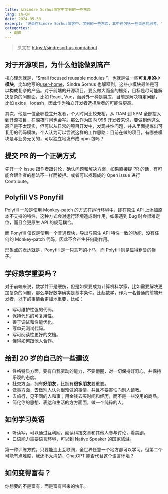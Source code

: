 ```yaml
---
title: 从Sindre Sorhus博客中学到的一些东西
lang: zh-CN
date: 2024-05-30
excerpt: '记录在Sindre Sorhus博客中，学到的一些东西，其中也包括一些自己的思考。'
categories:
  - 翻译
---
```


> 原文在 https://sindresorhus.com/about

## 对于开源项目，为什么他能做到高产

核心理念就是，“Small focused reusable modules ”，也就是做一些**可复用的小模块**，比如他写的[user-home](https://github.com/sindresorhus/user-home)，Sindre Sorhus 也解释到，这些小模块最终是可以构成复杂的产品。对于前端的开源项目，要么做大而全的框架，目标是尽可能解决复杂的问题面，比如 React, Vue，而另外一种是类库，目前是解决特定问题，比如 axios，lodash，因此作为独立开发者选择后者的可能性更高。

其次，他是一位全职独立开发者，个人时间比较充裕，从 11AM 到 5PM 全部投入到开源项目，在深夜时间也会写。那么作为国内 996 开发者来说，要做到他这么高产是不太现实，但可以从日常的项目开发中，发现共性问题，并从里面提炼出可复用的代码模块，个人认为可以尝试这样的工作思路：目前在做的项目，有哪些模块是与业务无关的，可以独立地发布成 npm 包吗？

## 提交 PR 的一个正确方式

先开一个 Issue 跟作者跟讨论，确认问题和解决方案，如果直接提 PR 的话，有可能会跟作者的想法不一样而被拒。或者可以找现成的 Open issue 进行 Contribute。

## Polyfill VS Ponyfill

Polyfill 一般是使用 Monkey-patch 的方式在运行环境中，即在原生 API 上添加原本不支持的特性，这种方式会对运行环境造成副作用，如果遇到 Bug 时会很难定位，而且会更原生 API 的规范耦合。

而 Ponyfill 仅仅是使用一个普通模块，导出与原生 API 特性一致的功能，没有任何的 Monkey-patch 代码，因此不会产生任何副作用。

形象点的表达就是，Ponyfill 是一只乖巧的小马，而 Polyfill 则是显得粗鲁的猴子。

## 学好数学重要吗？

对于前端来说，数学并不是硬伤，但是如果要成为计算机科学家，比如需要解决更加复杂的问题，那么学好数学确实是基本条件。比起数学，作为一名普通的前端开发者，以下的事情会更加地重要，比如：

- 写可维护性强的代码。
- 保持代码的可复用性。
- 善于调试和性能优化。
- 写单元测试代码。
- 写可阅读性更好的文档。
- 懂得如何跟他人合作。

## 给到 20 岁的自己的一些建议

- 性格特质方面，要有自我驱动的能力，不要懵圈，对一切保持好奇心，并保持乐观的态度。
- 社交方面，拥有**好朋友**，比拥有**很多朋友**要重要。
- 做事方面，去做别人认为很难做的事情，并且不要害怕向别人请教。
- 去旅行，见不同的人和事；用金钱去买时间和经历，而不是一些没用的商品。
- 简化你的思想、表达和生活的方方面面，做一个纯粹的人。

## 如何学习英语

- 听读写，可以通过互利网，阅读科技文章和其他人参与讨论，看美剧。
- 口语能力需要语言环境，可以到 Native Speaker 的国家旅游。

第一种训练方式，只要能连上互联网，全世界任意一个地方都可以学习，但第二个可能有点难度，我还不太清楚，ChatGPT 能否代替这个语言环境？

## 如何变得富有？

你想要的不是富有，而是富有带来的快乐。
